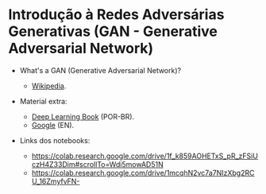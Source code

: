 # Introdução à Redes Adversárias Generativas (GAN - Generative Adversarial Network)

- What's a GAN (Generative Adversarial Network)?
  - [Wikipedia](https://en.wikipedia.org/wiki/Generative_adversarial_network).

- Material extra:
  - [Deep Learning Book](https://www.deeplearningbook.com.br/introducao-as-redes-adversarias-generativas-gans-generative-adversarial-networks/) (POR-BR).
  - [Google](https://developers.google.com/machine-learning/gan) (EN).

- Links dos notebooks:
  - https://colab.research.google.com/drive/1f_k859AOHETxS_pR_zFSiUczH4Z33Dim#scrollTo=Wdi5mowAD51N
  - https://colab.research.google.com/drive/1mcqhN2vc7a7NIzXbg2RCU_16ZmyfvFN-
